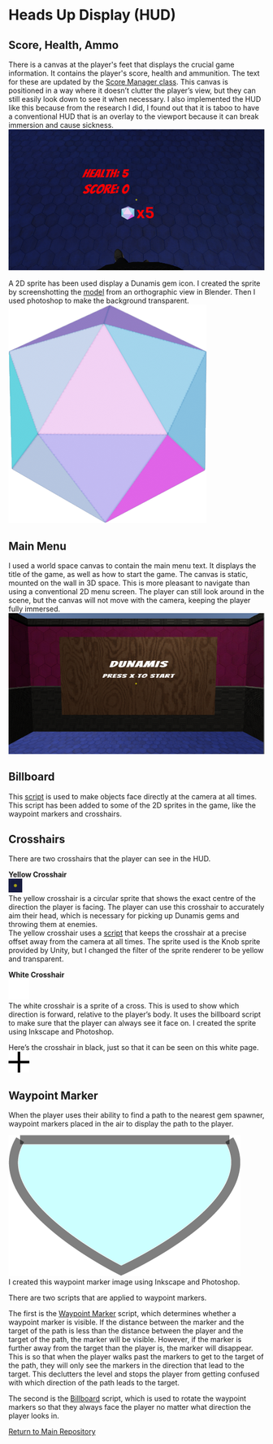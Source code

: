 # Heads Up Display (HUD)

## Score, Health, Ammo
There is a canvas at the player's feet that displays the crucial game information. It contains the player's score, health and ammunition. The text for these are updated by the [Score Manager class](https://github.com/jamalcraig/Dunamis/blob/main/Unity%20CE301/Capstone%20Project/Assets/Scripts/ScoreManager.cs). This canvas is positioned in a way where it doesn’t clutter the player’s view, but they can still easily look down to see it when necessary. I also implemented the HUD like this because from the research I did, I found out that it is taboo to have a conventional HUD that is an overlay to the viewport because it can break immersion and cause sickness.   
![HUD](Images/HUD.png)   

A 2D sprite has been used display a Dunamis gem icon. I created the sprite by screenshotting the [model](https://github.com/jamalcraig/Dunamis/blob/main/Unity%20CE301/Capstone%20Project/Assets/Models/Dunamis%20v2.fbx) from an orthographic view in Blender. Then I used photoshop to make the background transparent.   
![Dunamis gem sprite](/Unity%20CE301/Capstone%20Project/Assets/Sprites/Dunamis%20Icon.png)   

## Main Menu
I used a world space canvas to contain the main menu text. It displays the title of the game, as well as how to start the game. The canvas is static, mounted on the wall in 3D space. This is more pleasant to navigate than using a conventional 2D menu screen. The player can still look around in the scene, but the canvas will not move with the camera, keeping the player fully immersed.
![Main Menu Image](Images/Main_Menu_HUD.png)   

 
## Billboard
This [script](https://github.com/jamalcraig/Dunamis/blob/main/Unity%20CE301/Capstone%20Project/Assets/Scripts/Billboard.cs) is used to make objects face directly at the camera at all times. This script has been added to some of the 2D sprites in the game, like the waypoint markers and crosshairs. 

## Crosshairs
There are two crosshairs that the player can see in the HUD. 

**Yellow Crosshair**   
![White Crosshair Image](Images/Yellow_Crosshair.png)   
The yellow crosshair is a circular sprite that shows the exact centre of the direction the player is facing. The player can use this crosshair to accurately aim their head, which is necessary for picking up Dunamis gems and throwing them at enemies.   
The yellow crosshair uses a [script](https://github.com/jamalcraig/Dunamis/blob/main/Unity%20CE301/Capstone%20Project/Assets/Scripts/Crosshair.cs) that keeps the crosshair at a precise offset away from the camera at all times. The sprite used is the Knob sprite provided by Unity, but I changed the filter of the sprite renderer to be yellow and transparent.

**White Crosshair**   
![White Crosshair Image](/Unity%20CE301/Capstone%20Project/Assets/Sprites/Crosshair%20White.png)   
The white crosshair is a sprite of a cross. This is used to show which direction is forward, relative to the player’s body. It uses the billboard script to make sure that the player can always see it face on.
I created the sprite using Inkscape and Photoshop.   

Here’s the crosshair in black, just so that it can be seen on this white page.   
![Black Crosshair Image](/Unity%20CE301/Capstone%20Project/Assets/Sprites/Crosshair.png)   

## Waypoint Marker
When the player uses their ability to find a path to the nearest gem spawner, waypoint markers placed in the air to display the path to the player.   

![Blue Waypoint Marker Image](/Unity%20CE301/Capstone%20Project/Assets/Sprites/Waypoint%20Marker.png)   
I created this waypoint marker image using Inkscape and Photoshop.   

There are two scripts that are applied to waypoint markers.   

The first is the [Waypoint Marker](https://github.com/jamalcraig/Dunamis/blob/main/Unity%20CE301/Capstone%20Project/Assets/Scripts/WaypointMarker.cs) script, which determines whether a waypoint marker is visible. If the distance between the marker and the target of the path is less than the distance between the player and the target of the path, the marker will be visible. However, if the marker is further away from the target than the player is, the marker will disappear. This is so that when the player walks past the markers to get to the target of the path, they will only see the markers in the direction that lead to the target. This declutters the level and stops the player from getting confused with which direction of the path leads to the target.   

The second is the [Billboard](https://github.com/jamalcraig/Dunamis/blob/main/Unity%20CE301/Capstone%20Project/Assets/Scripts/Billboard.cs) script, which is used to rotate the waypoint markers so that they always face the player no matter what direction the player looks in.  


[Return to Main Repository](https://github.com/jamalcraig/Dunamis)

